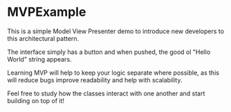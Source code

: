 # MVPExample

This is a simple Model View Presenter demo to introduce new developers to this architectural pattern.

The interface simply has a button and when pushed, the good ol "Hello World" string appears.

Learning MVP will help to keep your logic separate where possible, as this will reduce bugs improve readability and help with scalability.

Feel free to study how the classes interact with one another and start building on top of it!
